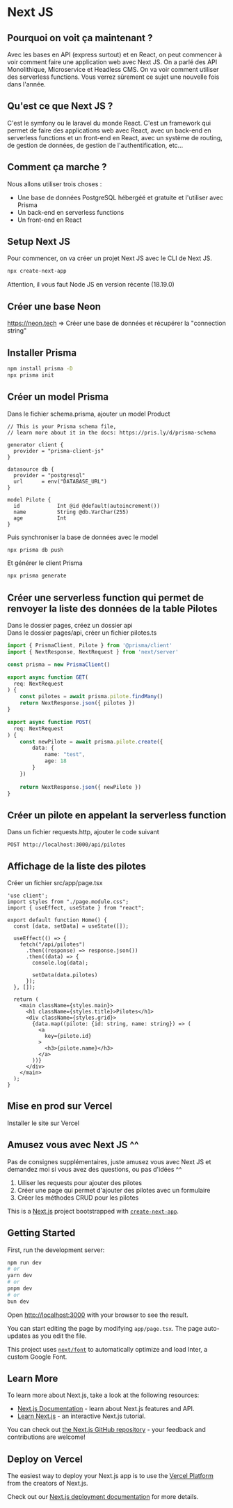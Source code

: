 # Next JS

## Pourquoi on voit ça maintenant ?

Avec les bases en API (express surtout) et en React, on peut commencer à voir comment faire une application web avec Next JS.
On a parlé des API Monolithique, Microservice et Headless CMS. On va voir comment utiliser des serverless functions.
Vous verrez sûrement ce sujet une nouvelle fois dans l'année.

## Qu'est ce que Next JS ?

C'est le symfony ou le laravel du monde React. C'est un framework qui permet de faire des applications web avec React, avec un back-end en serverless functions et un front-end en React, avec un système de routing, de gestion de données, de gestion de l'authentification, etc...

## Comment ça marche ?

Nous allons utiliser trois choses :
- Une base de données PostgreSQL hébergéé et gratuite et l'utiliser avec Prisma
- Un back-end en serverless functions
- Un front-end en React

## Setup Next JS

Pour commencer, on va créer un projet Next JS avec le CLI de Next JS.

```bash
npx create-next-app
```

Attention, il vous faut Node JS en version récente (18.19.0)

## Créer une base Neon

https://neon.tech
=> Créer une base de données et récupérer la "connection string"

## Installer Prisma

```bash
npm install prisma -D
npx prisma init
```

## Créer un model Prisma

Dans le fichier schema.prisma, ajouter un model Product

```prisma
// This is your Prisma schema file,
// learn more about it in the docs: https://pris.ly/d/prisma-schema

generator client {
  provider = "prisma-client-js"
}

datasource db {
  provider = "postgresql"
  url      = env("DATABASE_URL")
}

model Pilote {
  id            Int @id @default(autoincrement())
  name          String @db.VarChar(255)
  age           Int
}
```

Puis synchroniser la base de données avec le model

```bash
npx prisma db push
```

Et générer le client Prisma

```bash
npx prisma generate
```

## Créer une serverless function qui permet de renvoyer la liste des données de la table Pilotes

Dans le dossier pages, créez un dossier api  
Dans le dossier pages/api, créer un fichier pilotes.ts

```ts
import { PrismaClient, Pilote } from '@prisma/client'
import { NextResponse, NextRequest } from 'next/server'

const prisma = new PrismaClient()

export async function GET(
  req: NextRequest
) {
    const pilotes = await prisma.pilote.findMany()
    return NextResponse.json({ pilotes })
}

export async function POST(
  req: NextRequest
) {
    const newPilote = await prisma.pilote.create({
        data: {
            name: "test",
            age: 18
        }
    })
    
    return NextResponse.json({ newPilote })
}
```

## Créer un pilote en appelant la serverless function

Dans un fichier requests.http, ajouter le code suivant

```http
POST http://localhost:3000/api/pilotes
```

## Affichage de la liste des pilotes

Créer un fichier src/app/page.tsx

```tsx
'use client';
import styles from "./page.module.css";
import { useEffect, useState } from "react";

export default function Home() {
  const [data, setData] = useState([]);

  useEffect(() => {
    fetch("/api/pilotes")
      .then((response) => response.json())
      .then((data) => {
        console.log(data);
        
        setData(data.pilotes)
      });
  }, []);

  return (
    <main className={styles.main}>
      <h1 className={styles.title}>Pilotes</h1>
      <div className={styles.grid}>
        {data.map((pilote: {id: string, name: string}) => (
          <a
            key={pilote.id}
          >
            <h3>{pilote.name}</h3>
          </a>
        ))}
      </div>      
    </main>
  );
}
```

## Mise en prod sur Vercel

Installer le site sur Vercel

## Amusez vous avec Next JS ^^

Pas de consignes supplémentaires, juste amusez vous avec Next JS et demandez moi si vous avez des questions, ou pas d'idées ^^

1) Uiliser les requests pour ajouter des pilotes
2) Créer une page qui permet d'ajouter des pilotes avec un formulaire
3) Créer les méthodes CRUD pour les pilotes


This is a [Next.js](https://nextjs.org/) project bootstrapped with [`create-next-app`](https://github.com/vercel/next.js/tree/canary/packages/create-next-app).

## Getting Started

First, run the development server:

```bash
npm run dev
# or
yarn dev
# or
pnpm dev
# or
bun dev
```

Open [http://localhost:3000](http://localhost:3000) with your browser to see the result.

You can start editing the page by modifying `app/page.tsx`. The page auto-updates as you edit the file.

This project uses [`next/font`](https://nextjs.org/docs/basic-features/font-optimization) to automatically optimize and load Inter, a custom Google Font.

## Learn More

To learn more about Next.js, take a look at the following resources:

- [Next.js Documentation](https://nextjs.org/docs) - learn about Next.js features and API.
- [Learn Next.js](https://nextjs.org/learn) - an interactive Next.js tutorial.

You can check out [the Next.js GitHub repository](https://github.com/vercel/next.js/) - your feedback and contributions are welcome!

## Deploy on Vercel

The easiest way to deploy your Next.js app is to use the [Vercel Platform](https://vercel.com/new?utm_medium=default-template&filter=next.js&utm_source=create-next-app&utm_campaign=create-next-app-readme) from the creators of Next.js.

Check out our [Next.js deployment documentation](https://nextjs.org/docs/deployment) for more details.
